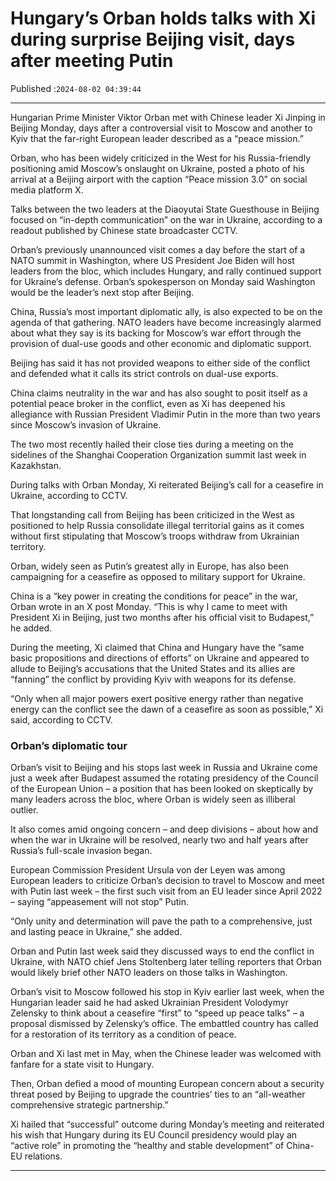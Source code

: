 # Hungary’s Orban holds talks with Xi during surprise Beijing visit, days after meeting Putin

Published :`2024-08-02 04:39:44`

---

Hungarian Prime Minister Viktor Orban met with Chinese leader Xi Jinping in Beijing Monday, days after a controversial visit to Moscow and another to Kyiv that the far-right European leader described as a “peace mission.”

Orban, who has been widely criticized in the West for his Russia-friendly positioning amid Moscow’s onslaught on Ukraine, posted a photo of his arrival at a Beijing airport with the caption “Peace mission 3.0” on social media platform X.

Talks between the two leaders at the Diaoyutai State Guesthouse in Beijing focused on “in-depth communication” on the war in Ukraine, according to a readout published by Chinese state broadcaster CCTV.

Orban’s previously unannounced visit comes a day before the start of a NATO summit in Washington, where US President Joe Biden will host leaders from the bloc, which includes Hungary, and rally continued support for Ukraine’s defense. Orban’s spokesperson on Monday said Washington would be the leader’s next stop after Beijing.

China, Russia’s most important diplomatic ally, is also expected to be on the agenda of that gathering. NATO leaders have become increasingly alarmed about what they say is its backing for Moscow’s war effort through the provision of dual-use goods and other economic and diplomatic support.

Beijing has said it has not provided weapons to either side of the conflict and defended what it calls its strict controls on dual-use exports.

China claims neutrality in the war and has also sought to posit itself as a potential peace broker in the conflict, even as Xi has deepened his allegiance with Russian President Vladimir Putin in the more than two years since Moscow’s invasion of Ukraine.

The two most recently hailed their close ties during a meeting on the sidelines of the Shanghai Cooperation Organization summit last week in Kazakhstan.

During talks with Orban Monday, Xi reiterated Beijing’s call for a ceasefire in Ukraine, according to CCTV.

That longstanding call from Beijing has been criticized in the West as positioned to help Russia consolidate illegal territorial gains as it comes without first stipulating that Moscow’s troops withdraw from Ukrainian territory.

Orban, widely seen as Putin’s greatest ally in Europe, has also been campaigning for a ceasefire as opposed to military support for Ukraine.

China is a “key power in creating the conditions for peace” in the war, Orban wrote in an X post Monday. “This is why I came to meet with President Xi in Beijing, just two months after his official visit to Budapest,” he added.

During the meeting, Xi claimed that China and Hungary have the “same basic propositions and directions of efforts” on Ukraine and appeared to allude to Beijing’s accusations that the United States and its allies are “fanning” the conflict by providing Kyiv with weapons for its defense.

“Only when all major powers exert positive energy rather than negative energy can the conflict see the dawn of a ceasefire as soon as possible,” Xi said, according to CCTV.

### Orban’s diplomatic tour

Orban’s visit to Beijing and his stops last week in Russia and Ukraine come just a week after Budapest assumed the rotating presidency of the Council of the European Union – a position that has been looked on skeptically by many leaders across the bloc, where Orban is widely seen as illiberal outlier.

It also comes amid ongoing concern – and deep divisions – about how and when the war in Ukraine will be resolved, nearly two and half years after Russia’s full-scale invasion began.

European Commission President Ursula von der Leyen was among European leaders to criticize Orban’s decision to travel to Moscow and meet with Putin last week – the first such visit from an EU leader since April 2022 – saying “appeasement will not stop” Putin.

“Only unity and determination will pave the path to a comprehensive, just and lasting peace in Ukraine,” she added.

Orban and Putin last week said they discussed ways to end the conflict in Ukraine, with NATO chief Jens Stoltenberg later telling reporters that Orban would likely brief other NATO leaders on those talks in Washington.

Orban’s visit to Moscow followed his stop in Kyiv earlier last week, when the Hungarian leader said he had asked Ukrainian President Volodymyr Zelensky to think about a ceasefire “first” to “speed up peace talks” – a proposal dismissed by Zelensky’s office. The embattled country has called for a restoration of its territory as a condition of peace.

Orban and Xi last met in May, when the Chinese leader was welcomed with fanfare for a state visit to Hungary.

Then, Orban defied a mood of mounting European concern about a security threat posed by Beijing to upgrade the countries’ ties to an “all-weather comprehensive strategic partnership.”

Xi hailed that “successful” outcome during Monday’s meeting and reiterated his wish that Hungary during its EU Council presidency would play an “active role” in promoting the “healthy and stable development” of China-EU relations.

---

